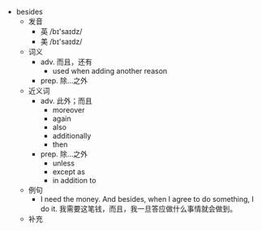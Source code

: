 - besides
  - 发音
    - 英 /bɪ'saɪdz/
    - 美 /bɪ'saɪdz/
  - 词义
    - adv. 而且，还有
      - used when adding another reason
    - prep. 除…之外
  - 近义词
    - adv. 此外；而且
      - moreover
      - again
      - also
      - additionally
      - then
    - prep. 除…之外
      - unless
      - except as
      - in addition to
  - 例句
    - I need the money. And besides, when I agree to do something, I do it. 我需要这笔钱，而且，我一旦答应做什么事情就会做到。
  - 补充